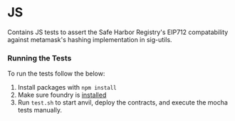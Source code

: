 # JS

Contains JS tests to assert the Safe Harbor Registry's EIP712 compatability against metamask's hashing implementation in sig-utils.

### Running the Tests

To run the tests follow the below:

1. Install packages with `npm install`
2. Make sure foundry is [installed](https://book.getfoundry.sh/getting-started/installation)
3. Run `test.sh` to start anvil, deploy the contracts, and execute the mocha tests manually.
